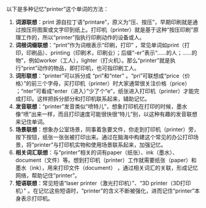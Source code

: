 以下是多种记忆“printer”这个单词的方法：
1. **词源联想**：print 源自拉丁语“printare”，原义为“压、按压”，早期印刷就是通过按压将图案或文字印到纸上。打印机（printer）就是基于这种“按压印刷”原理工作的，所以“printer”指执行印刷动作的设备或人。 
2. **词根词缀联想**：“print”作为词根表示“印刷，打印” ，常见单词如print（打印，印刷品）、printing（印刷术，印刷业）；后缀“-er”表示“……的人；……的物”，例如worker（工人），lighter（打火机）。那么“printer”就是执行“print”动作的物品，即打印机，也可指印刷工人。 
3. **词形联想**：“printer”可以拆分成 “pri”和“nter” 。“pri”可联想成“price（价格）”的前三个字母，买打印机（printer）时大家通常很关注价格（price） ；“nter”可看成“enter（进入）”少了个“e”，纸张进入打印机（printer）才能完成打印。这样把拆分部分和打印机联系起来，辅助记忆。 
4. **发音联想**：“printer”发音类似“喷特儿”，想象打印机在打印的时候，墨水像“喷”出来一样，而且打印速度可能很快很“特儿”别，以这种有趣的发音联想来记住单词。 
5. **场景联想**：想象办公室场景，同事着急要文件，你走到打印机（printer）旁，按下按钮，纸张一张张被打印出来。通过在脑海中构建这个常见的办公打印场景，将“printer”与打印机实物和使用场景联系起来，加强记忆。 
6. **相关词汇联想**：与“printer”相关的词有paper（纸张）、ink（墨水）、document（文件）等。想到打印机（printer）工作就需要纸张（paper）和墨水（ink），用来打印文件（document） ，通过相关词汇的关联，形成记忆网络，帮助记住“printer”。 
7. **短语联想**：常见短语“laser printer（激光打印机）”、“3D printer（3D打印机）” 。在记忆这些短语时，“printer”的含义不断被强化，进而记住“printer”本身表示打印机。 